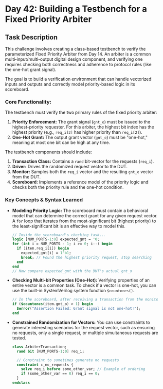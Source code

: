 # Day 42: Building a Testbench for a Fixed Priority Arbiter

## Task Description

This challenge involves creating a class-based testbench to verify the parameterized Fixed Priority Arbiter from Day 14. An arbiter is a common multi-input/multi-output digital design component, and verifying one requires checking both correctness and adherence to protocol rules (like the one-hot grant signal).

The goal is to build a verification environment that can handle vectorized inputs and outputs and correctly model priority-based logic in its scoreboard.

### Core Functionality:

The testbench must verify the two primary rules of the fixed priority arbiter:

1.  **Priority Enforcement:** The grant signal (`gnt_o`) must be issued to the highest-priority requester. For this arbiter, the highest bit index has the highest priority (e.g., `req_i[3]` has higher priority than `req_i[2]`).
2.  **One-Hot Grant:** The output grant vector (`gnt_o`) must be "one-hot," meaning at most one bit can be high at any time.

The testbench components should include:
1.  **Transaction Class:** Contains a `rand` bit-vector for the requests (`req_i`).
2.  **Driver:** Drives the randomized request vector to the DUT.
3.  **Monitor:** Samples both the `req_i` vector and the resulting `gnt_o` vector from the DUT.
4.  **Scoreboard:** Implements a reference model of the priority logic and checks both the priority rule and the one-hot condition.

### Key Concepts & Syntax Learned

* **Modeling Priority Logic:** The scoreboard must contain a behavioral model that can determine the correct grant for any given request vector. A `for` loop that iterates from the most-significant bit (highest priority) to the least-significant bit is an effective way to model this.

    ```systemverilog
    // Inside the scoreboard's checking task...
    logic [NUM_PORTS-1:0] expected_gnt = '0;
    for (int i = NUM_PORTS - 1; i >= 0; i--) begin
      if (item.req_i[i]) begin
        expected_gnt[i] = 1'b1;
        break; // Found the highest priority request, stop searching
      end
    end
    // Now compare expected_gnt with the DUT's actual gnt_o
    ```

* **Checking Multi-bit Properties (One-Hot):** Verifying properties of an entire vector is a common task. To check if a vector is one-hot, you can use the built-in SystemVerilog system function `$countones()`.

    ```systemverilog
    // In the scoreboard, after receiving a transaction from the monitor
    if ($countones(item.gnt_o) > 1) begin
      $error("Assertion Failed: Grant signal is not one-hot!");
    end
    ```

* **Constrained Randomization for Vectors:** You can use constraints to generate interesting scenarios for the request vector, such as ensuring no requests, only a single request, or multiple simultaneous requests are tested.

    ```systemverilog
    class ArbiterTransaction;
      rand bit [NUM_PORTS-1:0] req_i;

      // Constraint to sometimes generate no requests
      constraint c_no_requests {
        solve req_i before some_other_var; // Example of ordering
        if (some_other_var == 0) req_i == 0;
      }
    endclass
    ```

